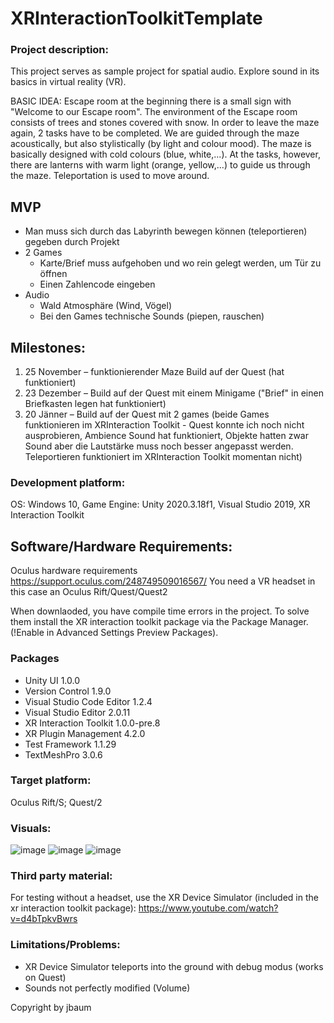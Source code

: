 # XRInteractionToolkitTemplate

### Project description: 
This project serves as sample project for spatial audio. 
Explore sound in its basics in virtual reality (VR).

BASIC IDEA:
Escape room at the beginning there is a small sign with "Welcome to our Escape room". The environment of the Escape room consists of trees and stones covered with snow. In order to leave the maze again, 2 tasks have to be completed. We are guided through the maze acoustically, but also stylistically (by light and colour mood). The maze is basically designed with cold colours (blue, white,...). At the tasks, however, there are lanterns with warm light (orange, yellow,...) to guide us through the maze. Teleportation is used to move around.

## MVP
- Man muss sich durch das Labyrinth bewegen können (teleportieren) gegeben durch Projekt
- 2 Games 
    - Karte/Brief muss aufgehoben und wo rein gelegt werden, um Tür zu öffnen
    - Einen Zahlencode eingeben
-	Audio
	- Wald Atmosphäre (Wind, Vögel) 
	- Bei den Games technische Sounds (piepen, rauschen)

## Milestones:
1. 25 November – funktionierender Maze Build auf der Quest (hat funktioniert)
2. 23 Dezember – Build auf der Quest mit  einem Minigame ("Brief" in einen Briefkasten legen hat funktioniert)
3. 20 Jänner – Build auf der Quest mit 2 games (beide Games funktionieren im XRInteraction Toolkit - Quest konnte ich noch nicht ausprobieren, Ambience Sound hat funktioniert, Objekte hatten zwar Sound aber die Lautstärke muss noch besser angepasst werden. Teleportieren funktioniert im XRInteraction Toolkit momentan nicht)

### Development platform: 
OS: Windows 10, Game Engine: Unity 2020.3.18f1, Visual Studio 2019, XR Interaction Toolkit

## Software/Hardware Requirements: 
Oculus hardware requirements https://support.oculus.com/248749509016567/
You need a VR headset in this case an Oculus Rift/Quest/Quest2

When downlaoded, you have compile time errors in the project. To solve them install the XR interaction toolkit package via the Package Manager. (!Enable in Advanced Settings Preview Packages).

### Packages

- Unity UI 1.0.0
- Version Control 1.9.0
- Visual Studio Code Editor 1.2.4
- Visual Studio Editor 2.0.11
- XR Interaction Toolkit 1.0.0-pre.8
- XR Plugin Management 4.2.0
- Test Framework 1.1.29
- TextMeshPro 3.0.6

### Target platform: 
Oculus Rift/S; Quest/2



### Visuals: 
![image](https://user-images.githubusercontent.com/72390133/152331592-e3a99c44-26fc-4150-ad7a-a8e575620bde.png)
![image](https://user-images.githubusercontent.com/72390133/152341168-281370b2-e00b-4464-abf2-6c1b49698ff2.png)
![image](https://user-images.githubusercontent.com/72390133/152341545-ac0b4731-0be7-4cb7-b1d2-440cb0654abb.png)





### Third party material: 
For testing without a headset, use the XR Device Simulator (included in the xr interaction toolkit package):  https://www.youtube.com/watch?v=d4bTpkvBwrs

### Limitations/Problems:
- XR Device Simulator teleports into the ground with debug modus (works on Quest)
- Sounds not perfectly modified (Volume)



Copyright by jbaum
